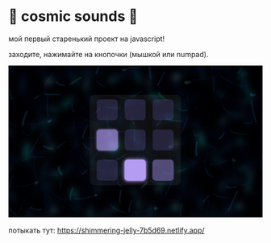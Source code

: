 # 🌌 cosmic sounds 🌌

мой первый старенький проект на javascript! 

заходите, нажимайте на кнопочки (мышкой или numpad). 

![screen1](./images/screen1.png)

потыкать тут: 
https://shimmering-jelly-7b5d69.netlify.app/
